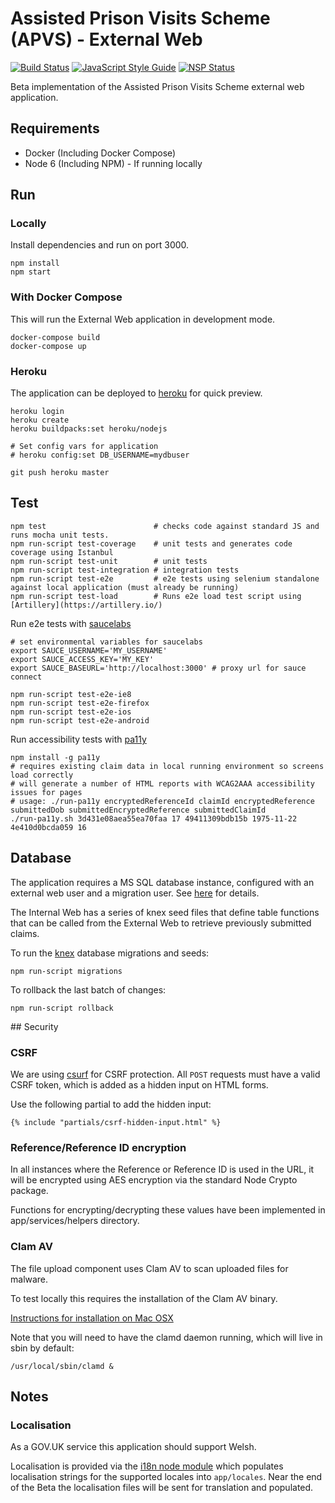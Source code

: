 # Assisted Prison Visits Scheme (APVS) - External Web

[![Build Status](https://travis-ci.org/ministryofjustice/apvs-external-web.svg?branch=develop)](https://travis-ci.org/ministryofjustice/apvs-external-web?branch=develop) [![JavaScript Style Guide](https://img.shields.io/badge/code%20style-standard-brightgreen.svg)](http://standardjs.com/) [![NSP Status](https://nodesecurity.io/orgs/ministry-of-justice-digital/projects/ab82f6bb-11e0-4368-b7b8-abe97fb65d8a/badge)](https://nodesecurity.io/orgs/ministry-of-justice-digital/projects/ab82f6bb-11e0-4368-b7b8-abe97fb65d8a)

Beta implementation of the Assisted Prison Visits Scheme external web application.

## Requirements

* Docker (Including Docker Compose)
* Node 6 (Including NPM) - If running locally

## Run

### Locally
Install dependencies and run on port 3000.

```
npm install
npm start
```

### With Docker Compose
This will run the External Web application in development mode.

```
docker-compose build
docker-compose up
```

### Heroku

The application can be deployed to [heroku](https://www.heroku.com/) for quick preview.

```
heroku login
heroku create
heroku buildpacks:set heroku/nodejs

# Set config vars for application
# heroku config:set DB_USERNAME=mydbuser

git push heroku master
```

## Test

```
npm test                        # checks code against standard JS and runs mocha unit tests.
npm run-script test-coverage    # unit tests and generates code coverage using Istanbul
npm run-script test-unit        # unit tests
npm run-script test-integration # integration tests
npm run-script test-e2e         # e2e tests using selenium standalone against local application (must already be running)
npm run-script test-load        # Runs e2e load test script using [Artillery](https://artillery.io/)
```

Run e2e tests with [saucelabs](https://saucelabs.com)
```
# set environmental variables for saucelabs
export SAUCE_USERNAME='MY_USERNAME'
export SAUCE_ACCESS_KEY='MY_KEY'
export SAUCE_BASEURL='http://localhost:3000' # proxy url for sauce connect

npm run-script test-e2e-ie8
npm run-script test-e2e-firefox
npm run-script test-e2e-ios
npm run-script test-e2e-android

```

Run accessibility tests with [pa11y](https://github.com/pa11y/pa11y)
```
npm install -g pa11y
# requires existing claim data in local running environment so screens load correctly
# will generate a number of HTML reports with WCAG2AAA accessibility issues for pages
# usage: ./run-pa11y encryptedReferenceId claimId encryptedReference submittedDob submittedEncryptedReference submittedClaimId
./run-pa11y.sh 3d431e08aea55ea70faa 17 49411309bdb15b 1975-11-22 4e410d0bcda059 16
```

## Database

The application requires a MS SQL database instance, configured with an external web user and a migration user. See [here](https://github.com/ministryofjustice/apvs/tree/develop/database) for details.

The Internal Web has a series of knex seed files that define table functions that can be called from the External Web to retrieve previously submitted claims.

To run the [knex](http://knexjs.org/) database migrations and seeds:

```
npm run-script migrations
```

To rollback the last batch of changes:
```
npm run-script rollback
```

## Security

### CSRF
We are using [csurf](https://github.com/expressjs/csurf) for CSRF protection. All `POST` requests must have a valid CSRF token, which is added as a hidden input on HTML forms.

Use the following partial to add the hidden input:

```
{% include "partials/csrf-hidden-input.html" %}
```

### Reference/Reference ID encryption
In all instances where the Reference or Reference ID is used in the URL, it will be encrypted using AES encryption via the standard Node Crypto package.

Functions for encrypting/decrypting these values have been implemented in app/services/helpers directory.

### Clam AV

The file upload component uses Clam AV to scan uploaded files for malware.

To test locally this requires the installation of the Clam AV binary.

[Instructions for installation on Mac OSX](https://gist.github.com/zhurui1008/4fdc875e557014c3a34e)

Note that you will need to have the clamd daemon running, which will live in sbin by default:

`/usr/local/sbin/clamd &`

## Notes

### Localisation

As a GOV.UK service this application should support Welsh.

Localisation is provided via the [i18n node module](https://www.npmjs.com/package/i18n) which populates localisation strings for the supported locales into `app/locales`. Near the end of the Beta the localisation files will be sent for translation and populated.